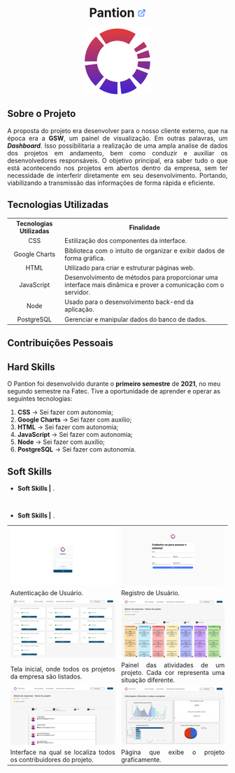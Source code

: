 <h1 align="center"><b>Pantion <a href="https://github.com/ThomasPalma1/FatecAPI-02"><img src="/docs/external-link.png"  width="19" height="19"></a>
</h1></b>

<p align="center"> 
   <img src="/docs/circle.svg" width="150" height="150">
</p>

## **Sobre o Projeto**

<p align="justify">A proposta do projeto era desenvolver para o nosso cliente externo, que na época era a <b>GSW</b>, um painel de visualização. Em outras palavras, um <i><b>Dashboard</b></i>. Isso possibilitaria a realização de uma ampla analise de dados dos projetos em andamento, bem como conduzir e auxiliar os desenvolvedores responsáveis. O objetivo principal, era saber tudo o que está acontecendo nos projetos em abertos dentro da empresa, sem ter necessidade de interferir diretamente em seu desenvolvimento. Portando, viabilizando a transmissão das informações de forma rápida e eficiente.</p>

## **Tecnologias Utilizadas**

<table>
    <tr>
        <th>Tecnologias Utilizadas</th>
        <th>Finalidade</th>
    </tr>
    <tr>
        <td align="center">CSS</td>
        <td align="justify">Estilização dos componentes da interface.</td>
    </tr>
    <tr>
        <td align="center">Google Charts</td>
        <td align="justify">Biblioteca com o intuito de organizar e exibir dados de forma gráfica.</td>
    </tr>
    <tr>
        <td align="center">HTML</td>
        <td align="left">Utilizado para criar e estruturar páginas web.</td>
    </tr>
    <tr>
        <td align="center">JavaScript</td>
        <td align="left">Desenvolvimento de métodos para proporcionar uma interface mais dinâmica e prover a comunicação com o servidor.</td>
    </tr>
    <tr>
        <td align="center">Node</td>
        <td align="left">Usado para o desenvolvimento back-end da aplicação.</td>
    </tr>
    <tr>
        <td align="center">PostgreSQL</td>
        <td align="left">Gerenciar e manipular dados do banco de dados.</td>

</table>

## **Contribuições Pessoais**

<p align="justify"></p>

## **Hard Skills**

O Pantion foi desenvolvido durante o **primeiro semestre** de **2021**, no meu segundo semestre na Fatec. Tive a oportunidade de aprender e operar as seguintes tecnologias:

  1.  **CSS** &#8594; Sei fazer com autonomia;
  2.  **Google Charts** &#8594; Sei fazer com auxílio;
  3.  **HTML** &#8594; Sei fazer com autonomia;
  4.  **JavaScript** &#8594; Sei fazer com autonomia;
  5.  **Node** &#8594; Sei fazer com auxílio;
  6.  **PostgreSQL** &#8594; Sei fazer com autonomia.

## **Soft Skills**

* **Soft Skills |** .

<br>

* **Soft Skills |** .


<table>
   <tr>
      <td><img src="/docs/FatecAPI-02/login_screen.png" width="550" /></td>
      <td><img src="/docs/FatecAPI-02/register_screen.png" width="550" /></td>
   </tr>
   <tr>
      <td align="justify">Autenticação de Usuário.</td>
      <td align="justify">Registro de Usuário.</td>
   </tr>
   <tr>
      <td><img src="/docs/FatecAPI-02/home_screen.png" width="550"/></td>
      <td><img src="/docs/FatecAPI-02/project_screen.png" width="550" /></td>
   </tr>
   <tr>
      <td align="justify">Tela inicial, onde todos os projetos da empresa são listados.</td>
      <td align="justify">Painel das atividades de um projeto. Cada cor representa uma situação diferente.</td>
   </tr>
   <tr>
      <td><img src="/docs/FatecAPI-02/project-user_screen.png" width="550" /></td>
      <td><img src="/docs/FatecAPI-02/chart-about-project-activities_screen.png" width="550" /></td>
   </tr>
   <tr>
      <td align="justify">Interface na qual se localiza todos os contribuidores do projeto.</td>
      <td align="justify">Página que exibe o projeto graficamente.</td>
   </tr>
</table>
